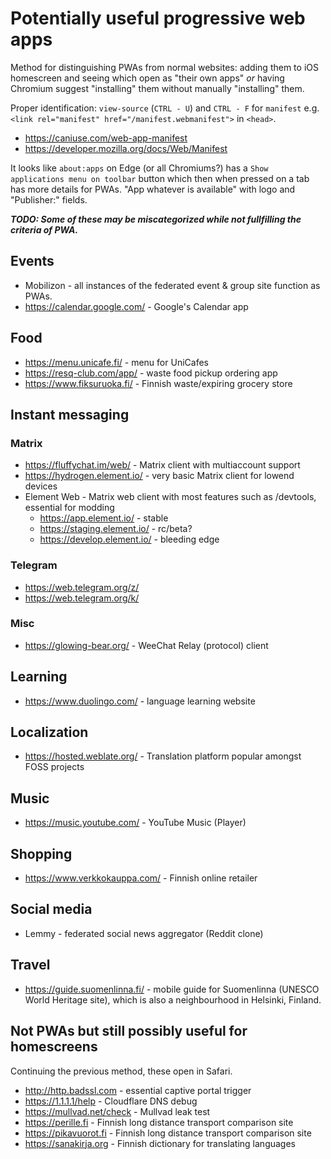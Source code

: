 # Potentially useful progressive web apps

Method for distinguishing PWAs from normal websites: adding them to
iOS homescreen and seeing which open as "their own apps" *or* having
Chromium suggest "installing" them without manually "installing" them.

Proper identification: `view-source` (`CTRL - U`) and `CTRL - F` for
`manifest` e.g. `<link rel="manifest" href="/manifest.webmanifest">` in `<head>`.

* https://caniuse.com/web-app-manifest
* https://developer.mozilla.org/docs/Web/Manifest

It looks like `about:apps` on Edge (or all Chromiums?) has a
`Show applications menu on toolbar` button which then when pressed on a tab
has more details for PWAs. "App whatever is available" with logo and "Publisher:"
fields.

***TODO: Some of these may be miscategorized while not fullfilling the criteria of PWA.***

## Events

* Mobilizon - all instances of the federated event & group site function as
  PWAs.
* https://calendar.google.com/ - Google's Calendar app

## Food

* https://menu.unicafe.fi/ - menu for UniCafes
* https://resq-club.com/app/ - waste food pickup ordering app
* https://www.fiksuruoka.fi/ - Finnish waste/expiring grocery store

## Instant messaging

### Matrix

* https://fluffychat.im/web/ - Matrix client with multiaccount support
* https://hydrogen.element.io/ - very basic Matrix client for lowend devices
* Element Web - Matrix web client with most features such as /devtools, essential for modding
  * https://app.element.io/ - stable
  * https://staging.element.io/ - rc/beta?
  * https://develop.element.io/ - bleeding edge

### Telegram

* https://web.telegram.org/z/
* https://web.telegram.org/k/

### Misc

* https://glowing-bear.org/ - WeeChat Relay (protocol) client

## Learning

* https://www.duolingo.com/ - language learning website

## Localization

* https://hosted.weblate.org/ - Translation platform popular amongst FOSS projects

## Music

* https://music.youtube.com/ - YouTube Music (Player)

## Shopping

* https://www.verkkokauppa.com/ - Finnish online retailer

## Social media

* Lemmy - federated social news aggregator (Reddit clone)

## Travel

* https://guide.suomenlinna.fi/ - mobile guide for Suomenlinna (UNESCO World Heritage site),
  which is also a neighbourhood in Helsinki, Finland.

## Not PWAs but still possibly useful for homescreens

Continuing the previous method, these open in Safari.

* http://http.badssl.com - essential captive portal trigger
* https://1.1.1.1/help - Cloudflare DNS debug
* https://mullvad.net/check - Mullvad leak test
* https://perille.fi - Finnish long distance transport comparison site
* https://pikavuorot.fi - Finnish long distance transport comparison site
* https://sanakirja.org - Finnish dictionary for translating languages
